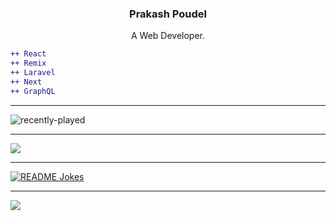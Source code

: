 <h3 align="center">Prakash Poudel</h3>

<p align="center"> A Web Developer. </p>

```diff
++ React
++ Remix
++ Laravel
++ Next
++ GraphQL

```
---
![recently-played](https://spotify-recently-played-readme.vercel.app/api?user=jkiswpg75z69divwh9w75tvg3&count=3)


---
![](https://github-readme-stats.vercel.app/api/top-langs/?username=parkashay&theme=dark&hide_border=false&include_all_commits=false&count_private=false&layout=compact)

---
<a href="https://readme-jokes.vercel.app"><img align="center" src="https://readme-jokes.vercel.app/api" alt="README Jokes"></a>

---
[![](https://visitcount.itsvg.in/api?id=parkashay&icon=5&color=9)](https://visitcount.itsvg.in)






